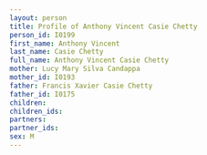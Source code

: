 ```yaml
---
layout: person
title: Profile of Anthony Vincent Casie Chetty
person_id: I0199
first_name: Anthony Vincent
last_name: Casie Chetty
full_name: Anthony Vincent Casie Chetty
mother: Lucy Mary Silva Candappa
mother_id: I0193
father: Francis Xavier Casie Chetty
father_id: I0175
children:
children_ids:
partners:
partner_ids:
sex: M
---
```


